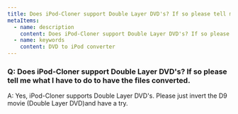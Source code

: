 ```yaml
---
title: Does iPod-Cloner support Double Layer DVD's? If so please tell me what I have to do to have the files converted.
metaItems:
  - name: description
    content: Does iPod-Cloner support Double Layer DVD's? If so please tell me what I have to do to have the files converted.
  - name: keywords
    content: DVD to iPod converter
---
```


### Q: Does iPod-Cloner support Double Layer DVD's? If so please tell me what I have to do to have the files converted.

A:
Yes, iPod-Cloner supports Double Layer DVD's. Please just invert the D9 movie (Double Layer DVD)and have a try.